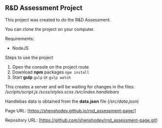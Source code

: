 ## R&D Assessment Project

This project was created to do the R&D Assessment.

You can clone the project on your computer.

Requirements:
- NodeJS

Steps to use the project
1. Open the console on the project route
2. Download **npm** packages 
`npm install`
3. Start **gulp**
`gulp` or  `gulp watch`

This creates a server and will be waiting for changes in the files:
*/scripts/script.js*
*/scss/styles.scss*
*/src/index.handlebars*

Handlebas data is obtained from the **data.json** file (*/src/data.json*)


Page URL: [https://shenshodev.github.io/rnd_assessment-page/]

Repository URL: [https://github.com/shenshodev/rnd_assessment-page.git]

